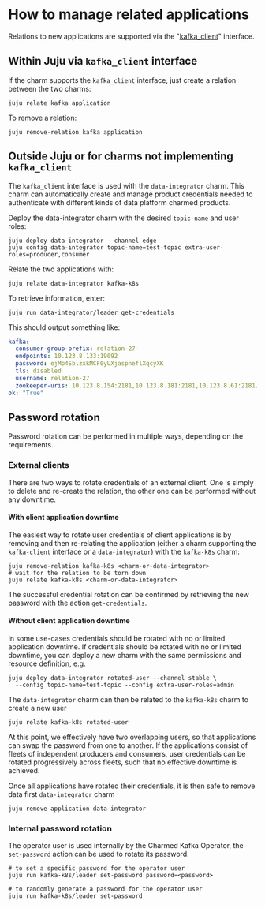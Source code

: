 # How to manage related applications

Relations to new applications are supported via the "[kafka_client](https://github.com/canonical/charm-relation-interfaces/blob/main/interfaces/kafka_client/v0/README.md)" interface.

## Within Juju via `kafka_client` interface
 
If the charm supports the `kafka_client` interface, just create a relation between the two charms:

```shell
juju relate kafka application
```

To remove a relation:

```shell
juju remove-relation kafka application
```

## Outside Juju or for charms not implementing `kafka_client`

The `kafka_client` interface is used with the `data-integrator` charm. This charm can automatically create and manage product credentials needed to authenticate with different kinds of data platform charmed products.

Deploy the data-integrator charm with the desired `topic-name` and user roles:

```shell
juju deploy data-integrator --channel edge
juju config data-integrator topic-name=test-topic extra-user-roles=producer,consumer
```

Relate the two applications with:

```shell
juju relate data-integrator kafka-k8s
```

To retrieve information, enter:

```shell
juju run data-integrator/leader get-credentials
```

This should output something like:

```yaml
kafka:
  consumer-group-prefix: relation-27-
  endpoints: 10.123.8.133:19092
  password: ejMp4SblzxkMCF0yUXjaspneflXqcyXK
  tls: disabled
  username: relation-27
  zookeeper-uris: 10.123.8.154:2181,10.123.8.181:2181,10.123.8.61:2181/kafka
ok: "True"
```

## Password rotation

Password rotation can be performed in multiple ways, depending on the requirements.

### External clients

There are two ways to rotate credentials of an external client. One is simply to delete and re-create the relation, the other one can be performed without any downtime.

#### With client application downtime

The easiest way to rotate user credentials of client applications is by removing and then re-relating 
the application (either a charm supporting the `kafka-client` interface or a `data-integrator`) with the `kafka-k8s` charm:

```shell
juju remove-relation kafka-k8s <charm-or-data-integrator>
# wait for the relation to be torn down 
juju relate kafka-k8s <charm-or-data-integrator>
```

The successful credential rotation can be confirmed by retrieving the new password with the action `get-credentials`.

#### Without client application downtime

In some use-cases credentials should be rotated with no or limited application downtime.
If credentials should be rotated with no or limited downtime, you can deploy a new charm with the same permissions and resource definition, e.g. 

```shell
juju deploy data-integrator rotated-user --channel stable \
  --config topic-name=test-topic --config extra-user-roles=admin
```

The `data-integrator` charm can then be related to the `kafka-k8s` charm to create a new user
```shell
juju relate kafka-k8s rotated-user
```

At this point, we effectively have two overlapping users, so that applications can swap the password
from one to another. 
If the applications consist of fleets of independent producers and consumers, user credentials can be rotated
progressively across fleets, such that no effective downtime is achieved. 

Once all applications have rotated their credentials, it is then safe to remove data first `data-integrator` charm

```shell
juju remove-application data-integrator
```

### Internal password rotation

The operator user is used internally by the Charmed Kafka Operator, the `set-password` action can be used to rotate its password.

```shell
# to set a specific password for the operator user
juju run kafka-k8s/leader set-password password=<password>

# to randomly generate a password for the operator user
juju run kafka-k8s/leader set-password
```
